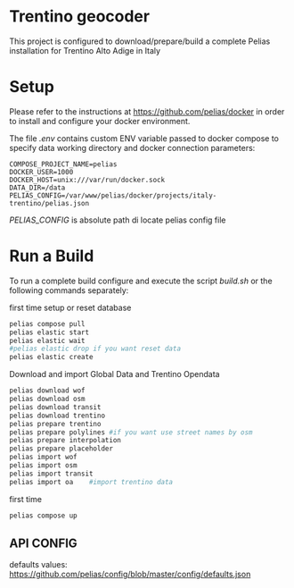 
# Trentino geocoder
This project is configured to download/prepare/build a complete Pelias installation for Trentino Alto Adige in Italy

# Setup
Please refer to the instructions at https://github.com/pelias/docker in order to install and configure your docker environment.

The file *.env* contains custom ENV variable passed to docker compose to specify
data working directory and docker connection parameters:
```
COMPOSE_PROJECT_NAME=pelias
DOCKER_USER=1000
DOCKER_HOST=unix:///var/run/docker.sock
DATA_DIR=/data
PELIAS_CONFIG=/var/www/pelias/docker/projects/italy-trentino/pelias.json
```
*PELIAS_CONFIG* is absolute path di locate pelias config file

# Run a Build
To run a complete build configure and execute the script *build.sh*
or the following commands separately:

first time setup or reset database
```bash
pelias compose pull
pelias elastic start
pelias elastic wait
#pelias elastic drop if you want reset data
pelias elastic create
```

Download and import Global Data and Trentino Opendata
```bash
pelias download wof
pelias download osm
pelias download transit
pelias download trentino
pelias prepare trentino
pelias prepare polylines #if you want use street names by osm
pelias prepare interpolation
pelias prepare placeholder
pelias import wof
pelias import osm
pelias import transit
pelias import oa 	#import trentino data
```

first time
```bash
pelias compose up
```

## API CONFIG

defaults values:
https://github.com/pelias/config/blob/master/config/defaults.json
